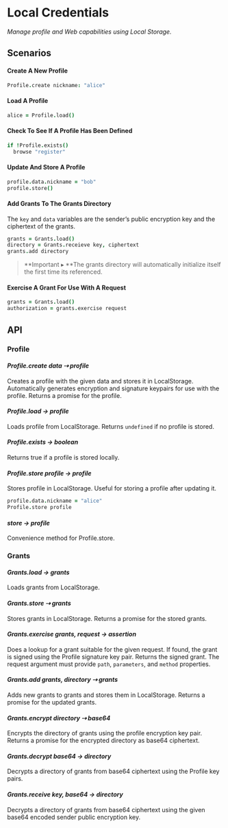 # Local Credentials

_Manage profile and Web capabilities using Local Storage._

## Scenarios

#### Create A New Profile

```coffeescript
Profile.create nickname: "alice"
```

#### Load A Profile

```coffeescript
alice = Profile.load()
```

#### Check To See If A Profile Has Been Defined

```coffeescript
if !Profile.exists()
  browse "register"
```

#### Update And Store A Profile

```coffeescript
profile.data.nickname = "bob"
profile.store()
```

#### Add Grants To The Grants Directory

The `key` and `data` variables are the sender’s public encryption key and the ciphertext of the grants.

```coffeescript
grants = Grants.load()
directory = Grants.receieve key, ciphertext 
grants.add directory
```

> **Important ▸ **The grants directory will automatically initialize itself the first time its referenced.

#### Exercise A Grant For Use With A Request

```coffeescript
grants = Grants.load()
authorization = grants.exercise request
```

## API

### Profile

#### *Profile.create data ⇢ profile*

Creates a profile with the given data and stores it in LocalStorage. Automatically generates encryption and signature keypairs for use with the profile. Returns a promise for the profile.

#### *Profile.load → profile*

Loads profile from LocalStorage. Returns `undefined` if no profile is stored.

#### *Profile.exists → boolean*

Returns true if a profile is stored locally.

#### *Profile.store profile → profile*

Stores profile in LocalStorage. Useful for storing a profile after updating it.

```coffeescript
profile.data.nickname = "alice"
Profile.store profile
```

#### *store → profile*

Convenience method for Profile.store.

### Grants

#### *Grants.load → grants*

Loads grants from LocalStorage.

#### *Grants.store ⇢ grants*

Stores grants in LocalStorage. Returns a promise for the stored grants.

#### *Grants.exercise grants, request → assertion*

Does a lookup for a grant suitable for the given request. If found, the grant is signed using the Profile signature key pair. Returns the signed grant. The request argument must provide `path`, `parameters`, and `method` properties.

#### *Grants.add grants, directory ⇢ grants*

Adds new grants to grants and stores them in LocalStorage. Returns a promise for the updated grants.

#### *Grants.encrypt directory ⇢ base64*

Encrypts the directory of grants using the profile encryption key pair. Returns a promise for the encrypted directory as base64 ciphertext.

#### *Grants.decrypt base64 → directory*

Decrypts a directory of grants from base64 ciphertext using the Profile key pairs.

#### *Grants.receive key, base64 → directory*

Decrypts a directory of grants from base64 ciphertext using the given base64 encoded sender public encryption key.